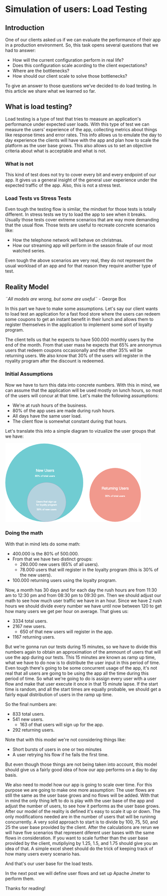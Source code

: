 # Simulation of users: Load Testing

## Introduction

One of our clients asked us if we can evaluate the performance of their app in a production environment.
So, this task opens several questions that we had to answer:

- How will the current configuration perform in real life?
- Does this configuration scale acording to the client expectations?
- Where are the bottlenecks?
- How should our client scale to solve those bottlenecks?

To give an answer to those questions we've decided to do load testing.
In this article we share what we learned so far.

## What is load testing?

Load testing is a type of test that tries to measure an application's performance
under expected user loads.
With this type of test we can measure the users' experience of the app,
collecting metrics about things like response times and error rates.
This info allows us to emulate the day to day experience the clients will have with the app
and plan how to scale the platform as the user base grows.
This also allows us to set an objective criteria about what is acceptable and what is not.

### What is not

This kind of test does not try to cover every bit and every endpoint of our app.
It gives us a general insight of the general user experience under the expected
traffic of the app.
Also, this is not a stress test.

### Load Tests vs Stress Tests

Even tough the testing flow is similar, the mindset for those tests is totally different.
In stress tests we try to load the app to see when it breaks.
Usually those tests cover extreme scenarios that are way more demanding that the usual flow.
Those tests are useful to recreate concrete scenarios like:
- How the telephone network will behave on christmas.
- How our streaming app will perform in the season finale of our most watched series.

Even tough the above scenarios are very real, they do not represent the usual workload of an app
and for that reason they require another type of test.

## Reality Model

_¨All models are wrong, but some are useful¨_ - George Box

In this part we have to make some assumptions.
Let's say our client wants to load test an application for a fast food store
where the users can redeem some coupons to get an instant benefit in their lunch
and allows them to register themselves in the application to implement some sort of
loyalty program.

The client tells us that he expects to have 500.000 monthly users by the end of the month.
From that user mass he expects that 65% are annonymus users that redeem coupons occasionally
and the other 35% will be returning users.
We also know that 30% of the users will register in the royality program after the
discount is redeemed.

### Initial Assumptions

Now we have to turn this data into concrete numbers.
With this in mind, we can assume that the application will be used mostly on lunch hours, so
most of the users will concur at that time.
Let's make the following assumptions:
- We're at rush hours of the business.
- 80% of the app uses are made during rush hours.
- All days have the same user load.
- The client flow is somewhat constant during that hours.

Let's translate this into a simple diagram to vizualize the user groups that we have:

![Alt](images/Blog-Load-Tests.png)

### Doing the math

With that in mind lets do some math:
 - 400.000 is the 80% of 500.000.
 - From that we have two distinct groups:
     - 260.000 new users (65% of all users).
     - 78.000 users that will register in the loyalty program (this is 30% of the new users).
 - 100.000 returning users using the loyalty program.

Now, a month has 30 days and for each day the rush hours are from 11:30 am to 12:30 pm and from 08:30 pm to 09:30 pm.
Then we should adjust our math to see how much user traffic we have in an hour.
Since we have 2 rush hours we should divide every number we have until now between 120 to get how many users
we get per hour on average. That gives us:

- 3334 total users.
- 2167 new users.
    - 650 of that new users will register in the app.
- 1167 returning users.

But we're gonna run our tests during 15 minutes, so we have to divide this numbers again to obtain an approximation of the ammount of users
that will use the app during our tests.
This 15 minutes are known as ramp up time, what we have to do now is to distribute the user input in this period of time.
Even tough there's going to be some concurrent usage of the app, it's not real that all users are going to be using the app
all the time during this period of time.
So what we're going to do is assign every user with a user flow and make that user execute it once in that 15 minute
lapse.
If the start time is random, and all the start times are equally probable, we should get a fairly equal distribution of users in the ramp up time.

So the final numbers are:
- 833 total users.
- 541 new users.
    - 163 of that users will sign up for the app.
- 292 returning users.

Note that with this model we're not considering things like:
- Short bursts of users in one or two minutes
- A user retrying his flow if he fails the first time.

But even though those things are not being taken into account, this model should give us a fairly
good idea of how our app performs on a day to day basis.

We also need to model how our app is going to scale over time.
For this purpose we are going to make one more assumption: The user flows are still the same as the user base grows and no flows will be added.
With that in mind the only thing left to do is play with the user base of the app and adjust the number of users, to see how it performs as the user base grows.
After our model of the reality is defined it's easy to scale it up or down.
The only modifications needed are in the number of users that will be runinng concurrently.
A very solid approach to start is to divide by 100, 75, 50, and 25 the user base provided by the client.
After the calculations are rerun we will have five scenarios that represent diferent user bases with the same flows in consideration.
If you want to scale further than the user base provided by the client, mutipliying by 1.25, 1.5, and 1.75 should give you an idea of that.
A simple excel sheet should do the trick of keeping track of how many users every scenario has.

And that's our user base for the load tests.

In the next post we will define user flows and set up Apache Jmeter to perform them.


Thanks for reading!
